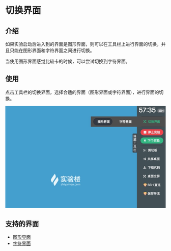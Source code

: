 # 切换界面

## 介绍

如果实验启动后进入到的界面是图形界面，则可以在工具栏上进行界面的切换，并且只能在图形界面和字符界面之间进行切换。

当使用图形界面感觉比较卡的时候，可以尝试切换到字符界面。

## 使用

点击工具栏的切换界面，选择合适的界面（图形界面或字符界面），进行界面的切换。

![changeui](../images/changeui.jpg)


## 支持的界面

* [图形界面](../feature/desktop.md)
* [字符界面](../feature/terminal.md)



